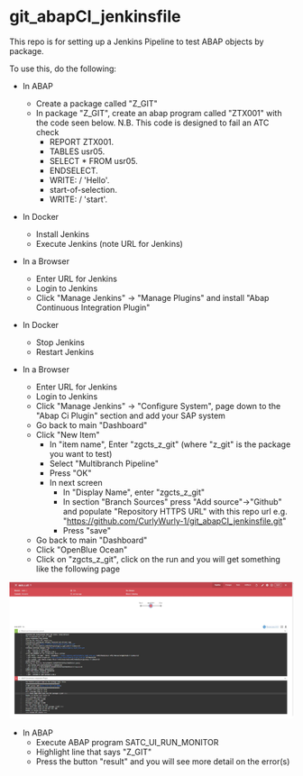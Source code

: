 # git_abapCI_jenkinsfile

This repo is for setting up a Jenkins Pipeline to test ABAP objects by package.

To use this, do the following:

 - In ABAP
   - Create a package called "Z_GIT"
   - In package "Z_GIT", create an abap program called "ZTX001" with the code seen below. N.B. This code is designed to fail an ATC check
     - REPORT ZTX001.
     - TABLES usr05.
     - SELECT * FROM usr05.
     - ENDSELECT.
     - WRITE: / 'Hello'.
     - start-of-selection.
     - WRITE: / 'start'.

 - In Docker
   - Install Jenkins
   - Execute Jenkins (note URL for Jenkins)

 - In a Browser 
   - Enter URL for Jenkins
   - Login to Jenkins
   - Click "Manage Jenkins" -> "Manage Plugins" and install "Abap Continuous Integration Plugin"

 - In Docker
   - Stop Jenkins
   - Restart Jenkins

 - In a Browser 
   - Enter URL for Jenkins
   - Login to Jenkins
   - Click "Manage Jenkins" -> "Configure System", page down to the "Abap Ci Plugin" section and add your SAP system  
   - Go back to main "Dashboard"
   - Click "New Item"
     - In "item name", Enter "zgcts_z_git" (where "z_git" is the package you want to test)
     - Select "Multibranch Pipeline"
     - Press "OK"
     - In next screen
       - In "Display Name", enter "zgcts_z_git" 
       - In section "Branch Sources" press "Add source"->"Github" and populate "Repository HTTPS URL" with this repo url e.g. "https://github.com/CurlyWurly-1/git_abapCI_jenkinsfile.git"
       - Press "save"
   - Go back to main "Dashboard"
   - Click "OpenBlue Ocean"
   - Click on "zgcts_z_git", click on the run and you will get something like the following page 
<img src="jenkins1.jpg" alt="blueOcean_1"/>


 - In ABAP
   - Execute ABAP program SATC_UI_RUN_MONITOR
   - Highlight line that says "Z_GIT"
   - Press the button "result" and you will see more detail on the error(s)
